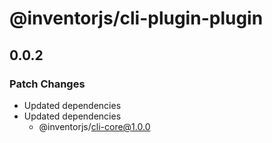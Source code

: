 # @inventorjs/cli-plugin-plugin

## 0.0.2

### Patch Changes

- Updated dependencies
- Updated dependencies
  - @inventorjs/cli-core@1.0.0
